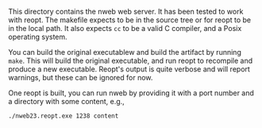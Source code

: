 This directory contains the nweb web server.  It has been tested to
work with reopt.  The makefile expects to be in the source tree or for
reopt to be in the local path.  It also expects `cc` to be a valid C
compiler, and a Posix operating system.

You can build the original executablew and build the artifact
by running `make`.  This will build the original executable,
and run reopt to recompile and produce a new executable.  Reopt's
output is quite verbose and will report warnings, but these can
be ignored for now.

One reopt is built, you can run nweb by providing it with a port
number and a directory with some content, e.g.,

```
./nweb23.reopt.exe 1238 content
```
